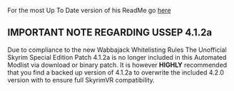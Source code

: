 For the most Up To Date version of his ReadMe go [here](https://docs.google.com/document/d/1M-R9QlggTQgiMfeeMfOy5MlGKuVInDF_wPqs7-q6hrU)

## IMPORTANT NOTE REGARDING USSEP 4.1.2a

Due to compliance to the new Wabbajack Whitelisting Rules
The Unofficial Skyrim Special Edition Patch 4.1.2a is no longer included in this Automated Modlist via download or binary patch. It is however **HIGHLY** recommended that you find a backed up version of 4.1.2a to overwrite the included 4.2.0 version with to ensure full SkyrimVR compatibility.

